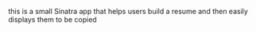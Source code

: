 this is a small Sinatra app that helps users build a resume and then easily displays them to be copied 
